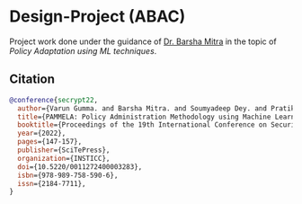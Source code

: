 # Design-Project (ABAC)
Project work done under the guidance of [Dr. Barsha Mitra](https://universe.bits-pilani.ac.in/hyderabad/barshamitra/Profile) in the topic of _Policy Adaptation using ML techniques_.

## Citation
```bibtex
@conference{secrypt22,
  author={Varun Gumma. and Barsha Mitra. and Soumyadeep Dey. and Pratik Shashikantbhai Patel. and Sourabh Suman. and Saptarshi Das. and Jaideep Vaidya.},
  title={PAMMELA: Policy Administration Methodology using Machine Learning},
  booktitle={Proceedings of the 19th International Conference on Security and Cryptography - SECRYPT},
  year={2022},
  pages={147-157},
  publisher={SciTePress},
  organization={INSTICC},
  doi={10.5220/0011272400003283},
  isbn={978-989-758-590-6},
  issn={2184-7711},
}
```
